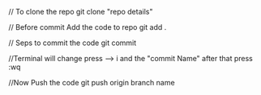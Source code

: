 // To clone the repo
git clone "repo details"

// Before commit Add the code to repo
git add .

// Seps to commit the code
git commit

//Terminal will change 
press --> i and the "commit Name"
after that press :wq

//Now Push the code
git push origin branch name   


